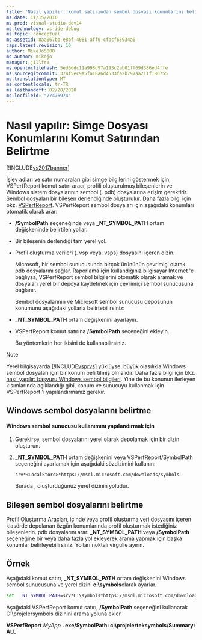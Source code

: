 ```yaml
---
title: 'Nasıl yapılır: komut satırından sembol dosyası konumlarını belirtme | Microsoft Docs'
ms.date: 11/15/2016
ms.prod: visual-studio-dev14
ms.technology: vs-ide-debug
ms.topic: conceptual
ms.assetid: 8aa067bb-e8bf-4081-aff0-cfbcf65934a0
caps.latest.revision: 16
author: MikeJo5000
ms.author: mikejo
manager: jillfra
ms.openlocfilehash: 5ed6ddc11a998d97a193c2ab01ff69d386ed4ffe
ms.sourcegitcommit: 374f5ec9a5fa18a6d4533fa2b797aa211f186755
ms.translationtype: MT
ms.contentlocale: tr-TR
ms.lasthandoff: 02/20/2020
ms.locfileid: "77476974"
---
```

# <a name="how-to-specify-symbol-file-locations-from-the-command-line"></a>Nasıl yapılır: Simge Dosyası Konumlarını Komut Satırından Belirtme
[!INCLUDE[vs2017banner](../includes/vs2017banner.md)]

İşlev adları ve satır numaraları gibi simge bilgilerini göstermek için, VSPerfReport komut satırı aracı, profili oluşturulmuş bileşenlerin ve Windows sistem dosyalarının sembol (. pdb) dosyalarına erişim gerektirir. Sembol dosyaları bir bileşen derlendiğinde oluşturulur. Daha fazla bilgi için bkz. [VSPerfReport](../profiling/vsperfreport.md). VSPerfReport sembol dosyaları için aşağıdaki konumları otomatik olarak arar:  
  
- **/SymbolPath** seçeneğinde veya **_NT_SYMBOL_PATH** ortam değişkeninde belirtilen yollar.  
  
- Bir bileşenin derlendiği tam yerel yol.  
  
- Profil oluşturma verileri (. vsp veya. vsps) dosyasını içeren dizin.  
  
  Microsoft, bir sembol sunucusunda birçok ürününün çevrimiçi olarak. pdb dosyalarını sağlar. Raporlama için kullandığınız bilgisayar Internet 'e bağlıysa, VSPerfReport sembol bilgilerini otomatik olarak aramak ve dosyaları yerel bir depoya kaydetmek için çevrimiçi sembol sunucusuna bağlanır.  
  
  Sembol dosyalarının ve Microsoft sembol sunucusu deposunun konumunu aşağıdaki yollarla belirtebilirsiniz:  
  
- **_NT_SYMBOL_PATH** ortam değişkenini ayarlayın.  
  
- VSPerfReport komut satırına **/SymbolPath** seçeneğini ekleyin.  
  
  Bu yöntemlerin her ikisini de kullanabilirsiniz.  
  
> [!NOTE]
> Yerel bilgisayarda [!INCLUDE[vsprvs](../includes/vsprvs-md.md)] yüklüyse, büyük olasılıkla Windows sembol dosyaları için bir konum belirtilmiş olmalıdır. Daha fazla bilgi için bkz. [nasıl yapılır: başvuru Windows sembol bilgileri](../profiling/how-to-reference-windows-symbol-information.md). Yine de bu konunun ilerleyen kısımlarında açıklandığı gibi, konum ve sunucuyu kullanmak için VSPerfReport 'ı yapılandırmanız gerekir.  
  
## <a name="specifying-windows-symbol-files"></a>Windows sembol dosyalarını belirtme  
  
#### <a name="to-configure-the-use-of-the-windows-symbol-server"></a>Windows sembol sunucusu kullanımını yapılandırmak için  
  
1. Gerekirse, sembol dosyalarını yerel olarak depolamak için bir dizin oluşturun.  
  
2. **_NT_SYMBOL_PATH** ortam değişkenini veya VSPerfReport/SymbolPath seçeneğini ayarlamak için aşağıdaki sözdizimini kullanın:  
  
    `srv*<LocalStore>*https://msdl.microsoft.com/downloads/symbols`  
  
    Burada *<LocalStore>* , oluşturduğunuz yerel dizinin yoludur.  
  
## <a name="specifying-component-symbol-files"></a>Bileşen sembol dosyalarını belirtme  
 Profil Oluşturma Araçları, içinde veya profil oluşturma veri dosyasını içeren klasörde depolanan özgün konumlarında profil oluşturmak istediğiniz bileşenlerin. pdb dosyalarını arar. **_NT_SYMBOL_PATH** veya **/SymbolPath** seçeneğine bir veya daha fazla yol ekleyerek arama yapmak için başka konumlar belirleyebilirsiniz. Yolları noktalı virgülle ayırın.  
  
## <a name="example"></a>Örnek  
 Aşağıdaki komut satırı, **_NT_SYMBOL_PATH** ortam değişkenini Windows sembol sunucusuna ve yerel dizini **c:\symbols**olarak ayarlar.  
  
 ```cmd
 set  _NT_SYMBOL_PATH=srv*C:\symbols*https://msdl.microsoft.com/downloads/symbols`  
 ```
  
 Aşağıdaki VSPerfReport komut satırı, **/SymbolPath** seçeneğini kullanarak C:\projelersymbols dizinini arama yoluna ekler.  
  
 **VSPerfReport**  *MyApp* **. exe/SymbolPath: c:\projelerteksymbols/Summary: ALL**
